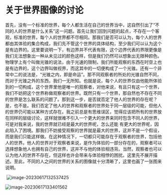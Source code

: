 # 关于世界图像的讨论

​	首先，没有一个标准的世界，每个人都生活在自己的世界当中，这自然引出了“不同的人的世界是什么关系”这一问题。
​	首先让我们回到问题的起点，不存在一个客观，标准的世界，每个人的世界都不尽相同。那我们是否可以认为，每个人的世界都由其体验的集合构成，我们先不管这个世界的具体结构，至少我们可以认为这个是有边界的。这里要说明一下，有边界并不代表有限，这个边界代表的界限更像是我们无法想象出一种从未见过的颜色这样，但是我们仍然可以想象出无限种颜色。
​	物理学上有个叫做光锥的说法，由于光速的限制，我们所能观察的东西在时空上也是有边界的，这个边界叫做视界，而这其中的一切便构成了一个光锥。还有一个非常中二的说法是，“光锥之内，即是命运”。那不同观察者的所处的光锥自然不同，而对于光锥之外的东西，我们一无所知。也就是说，每个人的世界仅由他能所体验到的一切构成，这个世界里他是唯一的观察者，对他来说，有且只有这一个世界，我们不妨把这个世界称做观察者的世界。既然只有一个世界，那自然也不存在不同的世界是怎么联系的问题了。
​	那到这一步，是否就否定了他人的世界的存在呢？是，也不是。我们否定了他人的世界和观察者的世界处于同一层级的可能，但他人的世界仍可能以某种方式存在。我之前总是有思维误区，觉得应该把所有的世界放在同样的层级讨论，这样就很难不引入一个更大的世界来同时包含不同人的世界，可是对我来说，我的世界就已经是最大的世界呢，怎么还能 有更大的世界呢，因此陷入了困境。那我们不妨接受观察的世界就是最大的世界，这并不是一个假设，而是我们只能这样做。在这种情况下，一切都只可能存在于观察者的世界，包括他人的世界。他人的世界对于观察者来说，是作为体验的一部分存在的，观察者可以选择想象他人也拥有自己的世界，这并不与他的体验相违背。当然，观察者也可以认为他人的世界不存在，但这样也许会带来与体验相悖的困扰。这里先不展开描述。至此，不同的人之间的世界的关系的图像就十分清晰了，这里也画了一张图来说明。

​	![image-20230617132537425](https://xlf-notes-pic.oss-cn-shanghai.aliyuncs.com/picgoimage-20230617132537425.png)

![image-20230617133401562](https://xlf-notes-pic.oss-cn-shanghai.aliyuncs.com/picgoimage-20230617133401562.png)
